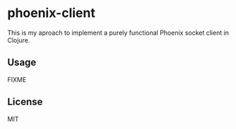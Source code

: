 # phoenix-client

This is my aproach to implement a purely functional Phoenix socket client in Clojure.

## Usage

FIXME

## License

MIT
